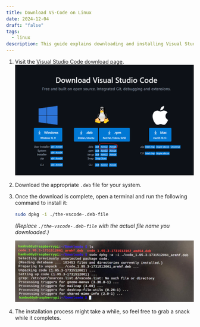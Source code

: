 ```yaml
---
title: Download VS-Code on Linux
date: 2024-12-04
draft: "false"
tags:
  - linux
description: This guide explains downloading and installing Visual Studio Code on Linux using a `.deb` file. It includes navigating the website, terminal commands for installation, and a lighthearted waiting tip.
---
```


1. Visit the [Visual Studio Code download page](https://code.visualstudio.com/download).
	![Image Description](/images/Pasted%20image%2020241202122253.png)
    
2. Download the appropriate `.deb` file for your system.
    
3. Once the download is complete, open a terminal and run the following command to install it:
    
    ```bash
    sudo dpkg -i ./the-vscode-.deb-file
    ```
    
    _(Replace `./the-vscode-.deb-file` with the actual file name you downloaded.)_
    
    ![Image Description](/images/daa701f0-5f39-4852-a887-61a7d942ea7d.jpg)
4. The installation process might take a while, so feel free to grab a snack while it completes.
